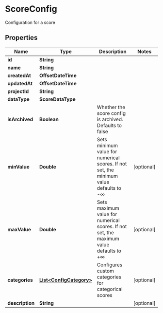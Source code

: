 

# ScoreConfig

Configuration for a score

## Properties

| Name | Type | Description | Notes |
|------------ | ------------- | ------------- | -------------|
|**id** | **String** |  |  |
|**name** | **String** |  |  |
|**createdAt** | **OffsetDateTime** |  |  |
|**updatedAt** | **OffsetDateTime** |  |  |
|**projectId** | **String** |  |  |
|**dataType** | **ScoreDataType** |  |  |
|**isArchived** | **Boolean** | Whether the score config is archived. Defaults to false |  |
|**minValue** | **Double** | Sets minimum value for numerical scores. If not set, the minimum value defaults to -∞ |  [optional] |
|**maxValue** | **Double** | Sets maximum value for numerical scores. If not set, the maximum value defaults to +∞ |  [optional] |
|**categories** | [**List&lt;ConfigCategory&gt;**](ConfigCategory.md) | Configures custom categories for categorical scores |  [optional] |
|**description** | **String** |  |  [optional] |



